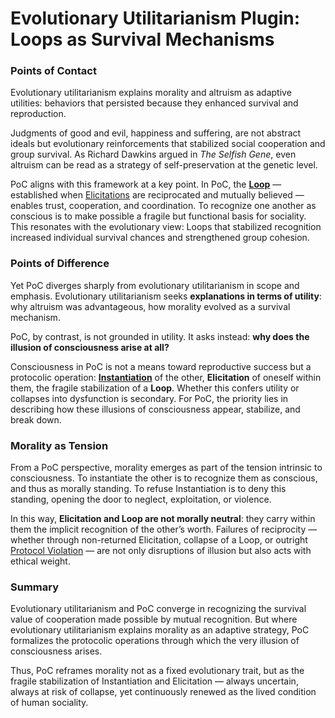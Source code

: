 # Evolutionary Utilitarianism Plugin: Loops as Survival Mechanisms

### **Points of Contact**

Evolutionary utilitarianism explains morality and altruism as adaptive utilities: behaviors that persisted because they enhanced survival and reproduction.

Judgments of good and evil, happiness and suffering, are not abstract ideals but evolutionary reinforcements that stabilized social cooperation and group survival. As Richard Dawkins argued in _The Selfish Gene_, even altruism can be read as a strategy of self-preservation at the genetic level.

PoC aligns with this framework at a key point. In PoC, the [**Loop**](../protocol/operations/loop-reciprocal-elicitation.md) — established when [Elicitations](../protocol/operations/elicitation.md) are reciprocated and mutually believed — enables trust, cooperation, and coordination. To recognize one another as conscious is to make possible a fragile but functional basis for sociality. This resonates with the evolutionary view: Loops that stabilized recognition increased individual survival chances and strengthened group cohesion.

### **Points of Difference**

Yet PoC diverges sharply from evolutionary utilitarianism in scope and emphasis. Evolutionary utilitarianism seeks **explanations in terms of utility**: why altruism was advantageous, how morality evolved as a survival mechanism.

PoC, by contrast, is not grounded in utility. It asks instead: **why does the illusion of consciousness arise at all?**

Consciousness in PoC is not a means toward reproductive success but a protocolic operation: [**Instantiation**](../protocol/operations/instantiation.md) of the other, **Elicitation** of oneself within them, the fragile stabilization of a **Loop**. Whether this confers utility or collapses into dysfunction is secondary. For PoC, the priority lies in describing how these illusions of consciousness appear, stabilize, and break down.

### **Morality as Tension**

From a PoC perspective, morality emerges as part of the tension intrinsic to consciousness. To instantiate the other is to recognize them as conscious, and thus as morally standing. To refuse Instantiation is to deny this standing, opening the door to neglect, exploitation, or violence.

In this way, **Elicitation and Loop are not morally neutral**: they carry within them the implicit recognition of the other’s worth. Failures of reciprocity — whether through non-returned Elicitation, collapse of a Loop, or outright [Protocol Violation](../implications/phantoming-and-zombifying/zombifying.md) — are not only disruptions of illusion but also acts with ethical weight.

### **Summary**

Evolutionary utilitarianism and PoC converge in recognizing the survival value of cooperation made possible by mutual recognition. But where evolutionary utilitarianism explains morality as an adaptive strategy, PoC formalizes the protocolic operations through which the very illusion of consciousness arises.

Thus, PoC reframes morality not as a fixed evolutionary trait, but as the fragile stabilization of Instantiation and Elicitation — always uncertain, always at risk of collapse, yet continuously renewed as the lived condition of human sociality.
